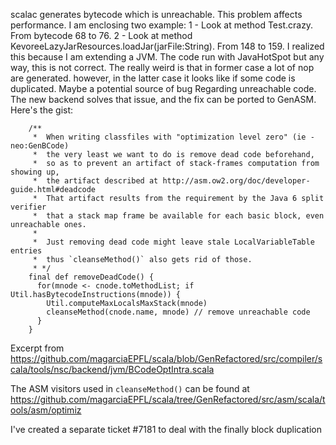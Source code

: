 scalac generates bytecode which is unreachable. This problem affects performance.
I am enclosing two example:
1 - Look at method Test.crazy. From bytecode 68 to 76.
2 - Look at method KevoreeLazyJarResources.loadJar(jarFile:String). From 148 to 159.
I realized this because I am extending a JVM. The code run with JavaHotSpot but any way, this is not correct. The really weird is that in former case a lot of nop are generated. however, in the latter case it looks like if some code is duplicated. Maybe a potential source of bug
Regarding unreachable code. The new backend solves that issue, and the fix can be ported to GenASM. Here's the gist:

```
    /**
     *  When writing classfiles with "optimization level zero" (ie -neo:GenBCode)
     *  the very least we want to do is remove dead code beforehand,
     *  so as to prevent an artifact of stack-frames computation from showing up,
     *  the artifact described at http://asm.ow2.org/doc/developer-guide.html#deadcode
     *  That artifact results from the requirement by the Java 6 split verifier
     *  that a stack map frame be available for each basic block, even unreachable ones.
     *
     *  Just removing dead code might leave stale LocalVariableTable entries
     *  thus `cleanseMethod()` also gets rid of those.
     * */
    final def removeDeadCode() {
      for(mnode <- cnode.toMethodList; if Util.hasBytecodeInstructions(mnode)) {
        Util.computeMaxLocalsMaxStack(mnode)
        cleanseMethod(cnode.name, mnode) // remove unreachable code
      }
    }
```

Excerpt from https://github.com/magarciaEPFL/scala/blob/GenRefactored/src/compiler/scala/tools/nsc/backend/jvm/BCodeOptIntra.scala

The ASM visitors used in `cleanseMethod()` can be found at https://github.com/magarciaEPFL/scala/tree/GenRefactored/src/asm/scala/tools/asm/optimiz




I've created a separate ticket #7181 to deal with the finally block duplication 
